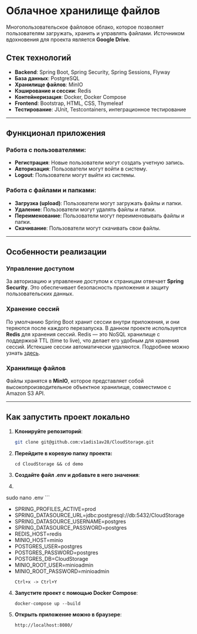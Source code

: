 # Облачное хранилище файлов

Многопользовательское файловое облако, которое позволяет пользователям загружать, хранить и управлять файлами. Источником вдохновения для проекта является **Google Drive**.

## Стек технологий

- **Backend**: Spring Boot, Spring Security, Spring Sessions, Flyway
- **База данных**: PostgreSQL
- **Хранилище файлов**: MinIO
- **Кэширование и сессии**: Redis
- **Контейнеризация**: Docker, Docker Compose
- **Frontend**: Bootstrap, HTML, CSS, Thymeleaf
- **Тестирование**: JUnit, Testcontainers, интеграционное тестирование

---

## Функционал приложения

### Работа с пользователями:
- **Регистрация**: Новые пользователи могут создать учетную запись.
- **Авторизация**: Пользователи могут войти в систему.
- **Logout**: Пользователи могут выйти из системы.

### Работа с файлами и папками:
- **Загрузка (upload)**: Пользователи могут загружать файлы и папки.
- **Удаление**: Пользователи могут удалять файлы и папки.
- **Переименование**: Пользователи могут переименовывать файлы и папки.
- **Скачивание**: Пользователи могут скачивать свои файлы.

---

## Особенности реализации

### Управление доступом
За авторизацию и управление доступом к страницам отвечает **Spring Security**. Это обеспечивает безопасность приложения и защиту пользовательских данных.

### Хранение сессий
По умолчанию Spring Boot хранит сессии внутри приложения, и они теряются после каждого перезапуска. В данном проекте используется **Redis** для хранения сессий. Redis — это NoSQL хранилище с поддержкой TTL (time to live), что делает его удобным для хранения сессий. Истекшие сессии автоматически удаляются. Подробнее можно узнать [здесь](https://www.baeldung.com/spring-session).

### Хранилище файлов
Файлы хранятся в **MinIO**, которое представляет собой высокопроизводительное объектное хранилище, совместимое с Amazon S3 API.

---

## Как запустить проект локально

1. **Клонируйте репозиторий**:
   ```bash
   git clone git@github.com:v1adis1av28/CloudStorage.git
    ```
2. **Перейдите в коревую папку проекта:**
    ```
    cd CloudStorage && cd demo
    ```
3. **Создайте файл .env и добавьте в него значения**:
4.  ```bash
   sudo nano .env
    ```
- SPRING_PROFILES_ACTIVE=prod
- SPRING_DATASOURCE_URL=jdbc:postgresql://db:5432/CloudStorage
- SPRING_DATASOURCE_USERNAME=postgres
- SPRING_DATASOURCE_PASSWORD=postgres
- REDIS_HOST=redis
- MINIO_HOST=minio
- POSTGRES_USER=postgres
- POSTGRES_PASSWORD=postgres
- POSTGRES_DB=CloudStorage
- MINIO_ROOT_USER=minioadmin
- MINIO_ROOT_PASSWORD=minioadmin
   ```
   Ctrl+x -> Ctrl+Y
   ```
4. **Запустите проект с помощью Docker Compose**:
    ```
    docker-compose up --build
    ```
5. **Открыть приложение можно в браузере**:
    ```
    http://localhost:8080/
    ```
